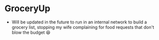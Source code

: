 # GroceryUp

- Will be updated in the future to run in an internal network to build a grocery list, stopping my wife complaining for food requests that don't blow the budget :laughing: